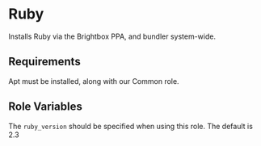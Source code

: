 Ruby
=========

Installs Ruby via the Brightbox PPA, and bundler system-wide.

Requirements
------------

Apt must be installed, along with our Common role.


Role Variables
--------------

The `ruby_version` should be specified when using this role. The default is 2.3
